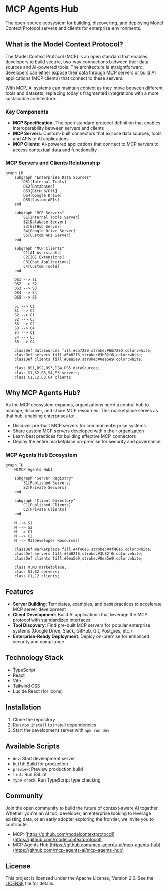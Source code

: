 # MCP Agents Hub

The open-source ecosystem for building, discovering, and deploying Model Context Protocol servers and clients for enterprise environments.

## What is the Model Context Protocol?

The Model Context Protocol (MCP) is an open standard that enables developers to build secure, two-way connections between their data sources and AI-powered tools. The architecture is straightforward: developers can either expose their data through MCP servers or build AI applications (MCP clients) that connect to these servers.

With MCP, AI systems can maintain context as they move between different tools and datasets, replacing today's fragmented integrations with a more sustainable architecture.

### Key Components
- **MCP Specification**: The open standard protocol definition that enables interoperability between servers and clients
- **MCP Servers**: Custom-built connectors that expose data sources, tools, and APIs to AI applications
- **MCP Clients**: AI-powered applications that connect to MCP servers to access contextual data and functionality

### MCP Servers and Clients Relationship

```mermaid
graph LR
    subgraph "Enterprise Data Sources"
        DS1[Internal Tools]
        DS2[Databases]
        DS3[GitHub/Git]
        DS4[Google Drive]
        DS5[Custom APIs]
    end

    subgraph "MCP Servers"
        S1[Internal Tools Server]
        S2[Database Server]
        S3[GitHub Server]
        S4[Google Drive Server]
        S5[Custom API Server]
    end

    subgraph "MCP Clients"
        C1[AI Assistants]
        C2[IDE Extensions]
        C3[Chat Applications]
        C4[Custom Tools]
    end

    DS1 --> S1
    DS2 --> S2
    DS3 --> S3
    DS4 --> S4
    DS5 --> S5

    S1 --> C1
    S1 --> C2
    S2 --> C1
    S2 --> C3
    S3 --> C2
    S3 --> C4
    S4 --> C1
    S4 --> C3
    S5 --> C4

    classDef dataSources fill:#6b7280,stroke:#6b7280,color:white;
    classDef servers fill:#3b82f6,stroke:#3b82f6,color:white;
    classDef clients fill:#0ea5e9,stroke:#0ea5e9,color:white;
    
    class DS1,DS2,DS3,DS4,DS5 dataSources;
    class S1,S2,S3,S4,S5 servers;
    class C1,C2,C3,C4 clients;
```

## Why MCP Agents Hub?

As the MCP ecosystem expands, organizations need a central hub to manage, discover, and share MCP resources. This marketplace serves as that hub, enabling enterprises to:
- Discover pre-built MCP servers for common enterprise systems
- Share custom MCP servers developed within their organization
- Learn best practices for building effective MCP connectors
- Deploy the entire marketplace on-premise for security and governance

### MCP Agents Hub Ecosystem

```mermaid
graph TD
    M[MCP Agents Hub]
    
    subgraph "Server Registry"
        S1[Published Servers]
        S2[Private Servers]
    end
    
    subgraph "Client Directory"
        C1[Published Clients]
        C2[Private Clients]
    end
    
    M --> S1
    M --> S2
    M --> C1
    M --> C2
    M --> M3[Developer Resources]
    
    classDef marketplace fill:#4f46e5,stroke:#4f46e5,color:white;
    classDef servers fill:#3b82f6,stroke:#3b82f6,color:white;
    classDef clients fill:#0ea5e9,stroke:#0ea5e9,color:white;
    
    class M,M3 marketplace;
    class S1,S2 servers;
    class C1,C2 clients;
```

## Features

- **Server Building**: Templates, examples, and best practices to accelerate MCP server development
- **Client Development**: Build AI applications that leverage the MCP protocol with standardized interfaces
- **Tool Discovery**: Find pre-built MCP servers for popular enterprise systems (Google Drive, Slack, GitHub, Git, Postgres, etc.)
- **Enterprise-Ready Deployment**: Deploy on-premise for enhanced security and compliance

## Technology Stack
- TypeScript
- React
- Vite
- Tailwind CSS
- Lucide React (for icons)

## Installation
1. Clone the repository
2. Run `npm install` to install dependencies
3. Start the development server with `npm run dev`

## Available Scripts
- `dev`: Start development server
- `build`: Build for production
- `preview`: Preview production build
- `lint`: Run ESLint
- `type-check`: Run TypeScript type checking

## Community

Join the open community to build the future of context-aware AI together. Whether you're an AI tool developer, an enterprise looking to leverage existing data, or an early adopter exploring the frontier, we invite you to contribute.

- MCP: [https://github.com/modelcontextprotocol](https://github.com/modelcontextprotocol)
- MCP Agents Hub [https://github.com/mcp-agents-ai/mcp-agents-hub](https://github.com/mcp-agents-ai/mcp-agents-hub)

## License

This project is licensed under the Apache License, Version 2.0. See the [LICENSE](LICENSE) file for details.
